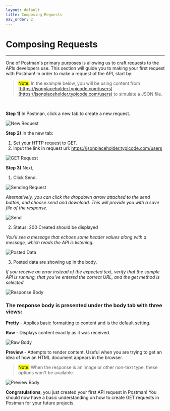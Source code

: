 ```yaml
---
layout: default
title: Composing Requests
nav_order: 2
---
```



# Composing Requests
---
One of Postman's primary purposes is allowing us to craft requests to the APIs developers use. This section will guide you to making your first request with Postman! In order to make a request of the API, start by:

> <mark>Note:</mark> In the example below, you will be using content from [https://jsonplaceholder.typicode.com/users](https://jsonplaceholder.typicode.com/users) to simulate a JSON file.

<br>

**Step 1)** In Postman, click a new tab to create a new request. 

![New Request](https://raw.githubusercontent.com/cee-elle/postman-documentation/gh-pages/docs/raw/Creating_Requests-1.png)

**Step 2)** In the new tab:
1. Set your HTTP request to GET.
2. Input the link in request url: https://jsonplaceholder.typicode.com/users

![GET Request](https://raw.githubusercontent.com/cee-elle/postman-documentation/gh-pages/docs/raw/Creating_Requests-2.png)

**Step 3)** Next,
1. Click Send.

![Sending Request](https://raw.githubusercontent.com/cee-elle/postman-documentation/gh-pages/docs/raw/Creating_Requests-3.png)

*Alternatively, you can click the dropdown arrow attached to the send button, and choose send and download. This will provide you with a save file of the response.*

![Send](https://raw.githubusercontent.com/cee-elle/postman-documentation/gh-pages/docs/raw/Creating_Requests-4.png)

2. Status: 200 Created should be displayed

*You'll see a message that echoes some header values along with a message, which reads the API is listening.*

![Posted Data](https://raw.githubusercontent.com/cee-elle/postman-documentation/gh-pages/docs/raw/Creating_Requests-5.png)

3. Posted data are showing up in the body.

*If you receive an error instead of the expected text, verify that the sample API is running, that you've entered the correct URL, and the get method is selected.*

![Response Body](https://raw.githubusercontent.com/cee-elle/postman-documentation/gh-pages/docs/raw/Creating_Requests-6.png)

### The response body is presented under the body tab with three views:
**Pretty** - Applies basic formatting to content and is the default setting.

**Raw** - Displays content exactly as it was received.

![Raw Body](https://raw.githubusercontent.com/cee-elle/postman-documentation/gh-pages/docs/raw/Creating_Requests-7.png)

**Preview** - Attempts to render content. Useful when you are trying to get an idea of how an HTML document appears in the browser.

> <mark>Note:</mark> When the response is an image or other non-text type, these options won't be available. 

![Preview Body](https://raw.githubusercontent.com/cee-elle/postman-documentation/gh-pages/docs/raw/Creating_Requests-9.png)

**Congratulations**, you just created your first API request in Postman! You should now have a basic understanding on how to create GET requests in Postman for your future projects. 
